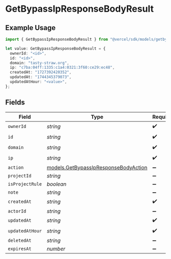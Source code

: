# GetBypassIpResponseBodyResult

## Example Usage

```typescript
import { GetBypassIpResponseBodyResult } from "@vercel/sdk/models/getbypassipop.js";

let value: GetBypassIpResponseBodyResult = {
  ownerId: "<id>",
  id: "<id>",
  domain: "tasty-straw.org",
  ip: "c7ba:04ff:1335:c1a4:0321:3f60:ce29:ec48",
  createdAt: "1727392420352",
  updatedAt: "1744345379073",
  updatedAtHour: "<value>",
};
```

## Fields

| Field                                                                              | Type                                                                               | Required                                                                           | Description                                                                        |
| ---------------------------------------------------------------------------------- | ---------------------------------------------------------------------------------- | ---------------------------------------------------------------------------------- | ---------------------------------------------------------------------------------- |
| `ownerId`                                                                          | *string*                                                                           | :heavy_check_mark:                                                                 | N/A                                                                                |
| `id`                                                                               | *string*                                                                           | :heavy_check_mark:                                                                 | N/A                                                                                |
| `domain`                                                                           | *string*                                                                           | :heavy_check_mark:                                                                 | N/A                                                                                |
| `ip`                                                                               | *string*                                                                           | :heavy_check_mark:                                                                 | N/A                                                                                |
| `action`                                                                           | [models.GetBypassIpResponseBodyAction](../models/getbypassipresponsebodyaction.md) | :heavy_minus_sign:                                                                 | N/A                                                                                |
| `projectId`                                                                        | *string*                                                                           | :heavy_minus_sign:                                                                 | N/A                                                                                |
| `isProjectRule`                                                                    | *boolean*                                                                          | :heavy_minus_sign:                                                                 | N/A                                                                                |
| `note`                                                                             | *string*                                                                           | :heavy_minus_sign:                                                                 | N/A                                                                                |
| `createdAt`                                                                        | *string*                                                                           | :heavy_check_mark:                                                                 | N/A                                                                                |
| `actorId`                                                                          | *string*                                                                           | :heavy_minus_sign:                                                                 | N/A                                                                                |
| `updatedAt`                                                                        | *string*                                                                           | :heavy_check_mark:                                                                 | N/A                                                                                |
| `updatedAtHour`                                                                    | *string*                                                                           | :heavy_check_mark:                                                                 | N/A                                                                                |
| `deletedAt`                                                                        | *string*                                                                           | :heavy_minus_sign:                                                                 | N/A                                                                                |
| `expiresAt`                                                                        | *number*                                                                           | :heavy_minus_sign:                                                                 | N/A                                                                                |